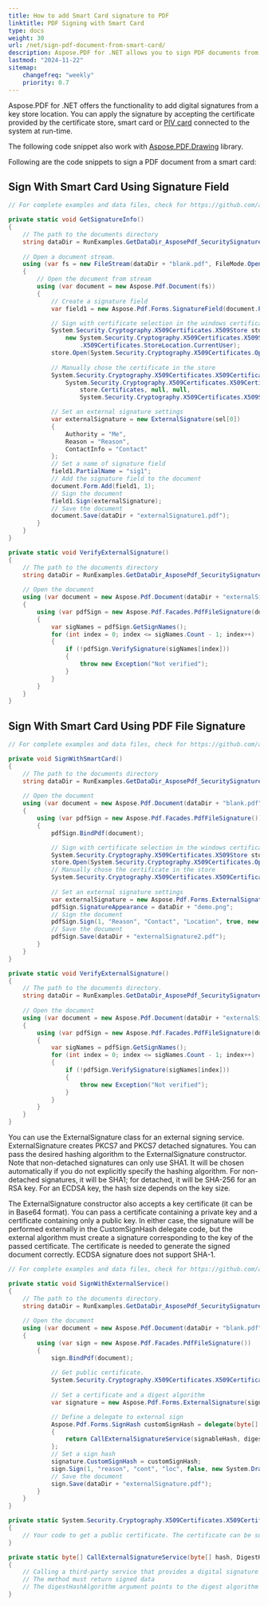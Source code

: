 ```yaml
---
title: How to add Smart Card signature to PDF
linktitle: PDF Signing with Smart Card
type: docs
weight: 30
url: /net/sign-pdf-document-from-smart-card/
description: Aspose.PDF for .NET allows you to sign PDF documents from a smart card using signature field.
lastmod: "2024-11-22"
sitemap:
    changefreq: "weekly"
    priority: 0.7
---
```

<script type="application/ld+json">
{
    "@context": "https://schema.org",
    "@type": "TechArticle",
    "headline": "How to add Smart Card signature to PDF",
    "alternativeHeadline": "Add Smart Card Signatures to PDF Documents Easily",
    "abstract": "Aspose.PDF for .NET now enables seamless PDF signing using smart cards, enhancing digital security by allowing users to authenticate documents with their stored digital certificates. This functionality supports both signature fields and advanced signing options, ensuring compliance and integrity in PDF transactions",
    "author": {
        "@type": "Person",
        "name": "Anastasiia Holub",
        "givenName": "Anastasiia",
        "familyName": "Holub",
        "url": "https://www.linkedin.com/in/anastasiia-holub-750430225/"
    },
    "genre": "pdf document generation",
    "keywords": "Smart Card signature, PDF signing, Aspose.PDF for .NET, digital signatures, external signing service, PKCS7 signature, certificate selection, hash algorithm, signature field, signing PDF documents",
    "wordcount": "755",
    "proficiencyLevel": "Beginner",
    "publisher": {
        "@type": "Organization",
        "name": "Aspose.PDF for .NET",
        "url": "https://products.aspose.com/pdf",
        "logo": "https://www.aspose.cloud/templates/aspose/img/products/pdf/aspose_pdf-for-net.svg",
        "alternateName": "Aspose",
        "sameAs": [
            "https://facebook.com/aspose.pdf/",
            "https://twitter.com/asposepdf",
            "https://www.youtube.com/channel/UCmV9sEg_QWYPi6BJJs7ELOg/featured",
            "https://www.linkedin.com/company/aspose",
            "https://stackoverflow.com/questions/tagged/aspose",
            "https://aspose.quora.com/",
            "https://aspose.github.io/"
        ],
        "contactPoint": [
            {
                "@type": "ContactPoint",
                "telephone": "+1 903 306 1676",
                "contactType": "sales",
                "areaServed": "US",
                "availableLanguage": "en"
            },
            {
                "@type": "ContactPoint",
                "telephone": "+44 141 628 8900",
                "contactType": "sales",
                "areaServed": "GB",
                "availableLanguage": "en"
            },
            {
                "@type": "ContactPoint",
                "telephone": "+61 2 8006 6987",
                "contactType": "sales",
                "areaServed": "AU",
                "availableLanguage": "en"
            }
        ]
    },
    "url": "/net/sign-pdf-document-from-smart-card/",
    "mainEntityOfPage": {
        "@type": "WebPage",
        "@id": "/net/sign-pdf-document-from-smart-card/"
    },
    "dateModified": "2024-11-25",
    "description": "Aspose.PDF for .NET allows you to sign PDF documents from a smart card using signature field."
}
</script>

Aspose.PDF for .NET offers the functionality to add digital signatures from a key store location. You can apply the signature by accepting the certificate provided by the certificate store, smart card or [PIV card](https://whatis.techtarget.com/definition/personal-identity-verification-PIV-card) connected to the system at run-time. 

The following code snippet also work with [Aspose.PDF.Drawing](/pdf/net/drawing/) library.

Following are the code snippets to sign a PDF document from a smart card:

## Sign With Smart Card Using Signature Field

```csharp
// For complete examples and data files, check for https://github.com/aspose-pdf/Aspose.PDF-for-.NET

private static void GetSignatureInfo()
{
    // The path to the documents directory
    string dataDir = RunExamples.GetDataDir_AsposePdf_SecuritySignatures();
    
    // Open a document stream.
    using (var fs = new FileStream(dataDir + "blank.pdf", FileMode.Open, FileAccess.ReadWrite))
    {
        // Open the document from stream
        using (var document = new Aspose.Pdf.Document(fs))
        {
            // Create a signature field
            var field1 = new Aspose.Pdf.Forms.SignatureField(document.Pages[1], new Rectangle(100, 400, 10, 10));

            // Sign with certificate selection in the windows certificate store
            System.Security.Cryptography.X509Certificates.X509Store store =
                new System.Security.Cryptography.X509Certificates.X509Store(System.Security.Cryptography
                    .X509Certificates.StoreLocation.CurrentUser);
            store.Open(System.Security.Cryptography.X509Certificates.OpenFlags.ReadOnly);
            
            // Manually chose the certificate in the store
            System.Security.Cryptography.X509Certificates.X509Certificate2Collection sel =
                System.Security.Cryptography.X509Certificates.X509Certificate2UI.SelectFromCollection(
                    store.Certificates, null, null,
                    System.Security.Cryptography.X509Certificates.X509SelectionFlag.SingleSelection);

            // Set an external signature settings
            var externalSignature = new ExternalSignature(sel[0])
            {
                Authority = "Me",
                Reason = "Reason",
                ContactInfo = "Contact"
            };
            // Set a name of signature field
            field1.PartialName = "sig1";
            // Add the signature field to the document
            document.Form.Add(field1, 1);
            // Sign the document
            field1.Sign(externalSignature);
            // Save the document
            document.Save(dataDir + "externalSignature1.pdf");
        }
    }
}

private static void VerifyExternalSignature()
{    
    // The path to the documents directory
    string dataDir = RunExamples.GetDataDir_AsposePdf_SecuritySignatures();
    
    // Open the document
    using (var document = new Aspose.Pdf.Document(dataDir + "externalSignature1.pdf"))
    {
        using (var pdfSign = new Aspose.Pdf.Facades.PdfFileSignature(document))
        {
            var sigNames = pdfSign.GetSignNames();
            for (int index = 0; index <= sigNames.Count - 1; index++)
            {
                if (!pdfSign.VerifySignature(sigNames[index]))
                {
                    throw new Exception("Not verified");
                }
            }
        }
    }
}
```

## Sign With Smart Card Using PDF File Signature

```csharp
// For complete examples and data files, check for https://github.com/aspose-pdf/Aspose.PDF-for-.NET

private void SignWithSmartCard()
{
    // The path to the documents directory
    string dataDir = RunExamples.GetDataDir_AsposePdf_SecuritySignatures();
    
    // Open the document
    using (var document = new Aspose.Pdf.Document(dataDir + "blank.pdf"))
    {
        using (var pdfSign = new Aspose.Pdf.Facades.PdfFileSignature())
        {   
            pdfSign.BindPdf(document);

            // Sign with certificate selection in the windows certificate store
            System.Security.Cryptography.X509Certificates.X509Store store = new System.Security.Cryptography.X509Certificates.X509Store(System.Security.Cryptography.X509Certificates.StoreLocation.CurrentUser);
            store.Open(System.Security.Cryptography.X509Certificates.OpenFlags.ReadOnly);
            // Manually chose the certificate in the store
            System.Security.Cryptography.X509Certificates.X509Certificate2Collection sel = System.Security.Cryptography.X509Certificates.X509Certificate2UI.SelectFromCollection(store.Certificates, null, null, System.Security.Cryptography.X509Certificates.X509SelectionFlag.SingleSelection);
            
            // Set an external signature settings
            var externalSignature = new Aspose.Pdf.Forms.ExternalSignature(sel[0]);
            pdfSign.SignatureAppearance = dataDir + "demo.png";
            // Sign the document
            pdfSign.Sign(1, "Reason", "Contact", "Location", true, new System.Drawing.Rectangle(100, 100, 200, 200), externalSignature);
            // Save the document
            pdfSign.Save(dataDir + "externalSignature2.pdf");
        }
    }
}

private static void VerifyExternalSignature()
{
    // The path to the documents directory.
    string dataDir = RunExamples.GetDataDir_AsposePdf_SecuritySignatures();
    
    // Open the document
    using (var document = new Aspose.Pdf.Document(dataDir + "externalSignature1.pdf"))
    {
        using (var pdfSign = new Aspose.Pdf.Facades.PdfFileSignature(document))
        {
            var sigNames = pdfSign.GetSignNames();
            for (int index = 0; index <= sigNames.Count - 1; index++)
            {
                if (!pdfSign.VerifySignature(sigNames[index]))
                {
                    throw new Exception("Not verified");
                }
            }
        }
    }
}
```

You can use the ExternalSignature class for an external signing service. ExternalSignature creates PKCS7 and PKCS7 detached signatures.
You can pass the desired hashing algorithm to the ExternalSignature constructor. Note that non-detached signatures can only use SHA1.
It will be chosen automatically if you do not explicitly specify the hashing algorithm. For non-detached signatures, it will be SHA1; for detached, it will be SHA-256 for an RSA key. For an ECDSA key, the hash size depends on the key size.

The ExternalSignature constructor also accepts a key certificate (it can be in Base64 format). You can pass a certificate containing a private key and a certificate containing only a public key. In either case, the signature will be performed externally in the CustomSignHash delegate code, but the external algorithm must create a signature corresponding to the key of the passed certificate. The certificate is needed to generate the signed document correctly. ECDSA signature does not support SHA-1.

```csharp
// For complete examples and data files, check for https://github.com/aspose-pdf/Aspose.PDF-for-.NET

private static void SignWithExternalService()
{    
    // The path to the documents directory.
    string dataDir = RunExamples.GetDataDir_AsposePdf_SecuritySignatures();
    
    // Open the document
    using (var document = new Aspose.Pdf.Document(dataDir + "blank.pdf"))
    {
        using (var sign = new Aspose.Pdf.Facades.PdfFileSignature())
        {
            sign.BindPdf(document);
            
            // Get public certificate.
            System.Security.Cryptography.X509Certificates.X509Certificate2 signerCert = GetPublicCertificate();
            
            // Set a certificate and a digest algorithm
            var signature = new Aspose.Pdf.Forms.ExternalSignature(signerCert, DigestHashAlgorithm.Sha256);

            // Define a delegate to external sign
            Aspose.Pdf.Forms.SignHash customSignHash = delegate(byte[] signableHash, DigestHashAlgorithm digestHashAlgorithm)
            {
                return CallExternalSignatureService(signableHash, digestHashAlgorithm);
            };
            // Set a sign hash
            signature.CustomSignHash = customSignHash;
            sign.Sign(1, "reason", "cont", "loc", false, new System.Drawing.Rectangle(0, 0, 500, 500), signature);
            // Save the document
            sign.Save(dataDir + "externalSignature.pdf");
        }
    }
}

private static System.Security.Cryptography.X509Certificates.X509Certificate2 GetPublicCertificate()
{
    // Your code to get a public certificate. The certificate can be supplied by a third-party service or a smart card
}

private static byte[] CallExternalSignatureService(byte[] hash, DigestHashAlgorithm digestHashAlgorithm)
{
    // Calling a third-party service that provides a digital signature service
    // The method must return signed data
    // The digestHashAlgorithm argument points to the digest algorithm that was applied to the data to produce the value of the hash argument
}
```

<script type="application/ld+json">
{
    "@context": "http://schema.org",
    "@type": "SoftwareApplication",
    "name": "Aspose.PDF for .NET Library",
    "image": "https://www.aspose.cloud/templates/aspose/img/products/pdf/aspose_pdf-for-net.svg",
    "url": "https://www.aspose.com/",
    "publisher": {
        "@type": "Organization",
        "name": "Aspose.PDF",
        "url": "https://products.aspose.com/pdf",
        "logo": "https://www.aspose.cloud/templates/aspose/img/products/pdf/aspose_pdf-for-net.svg",
        "alternateName": "Aspose",
        "sameAs": [
            "https://facebook.com/aspose.pdf/",
            "https://twitter.com/asposepdf",
            "https://www.youtube.com/channel/UCmV9sEg_QWYPi6BJJs7ELOg/featured",
            "https://www.linkedin.com/company/aspose",
            "https://stackoverflow.com/questions/tagged/aspose",
            "https://aspose.quora.com/",
            "https://aspose.github.io/"
        ],
        "contactPoint": [
            {
                "@type": "ContactPoint",
                "telephone": "+1 903 306 1676",
                "contactType": "sales",
                "areaServed": "US",
                "availableLanguage": "en"
            },
            {
                "@type": "ContactPoint",
                "telephone": "+44 141 628 8900",
                "contactType": "sales",
                "areaServed": "GB",
                "availableLanguage": "en"
            },
            {
                "@type": "ContactPoint",
                "telephone": "+61 2 8006 6987",
                "contactType": "sales",
                "areaServed": "AU",
                "availableLanguage": "en"
            }
        ]
    },
    "offers": {
        "@type": "Offer",
        "price": "1199",
        "priceCurrency": "USD"
    },
    "applicationCategory": "PDF Manipulation Library for .NET",
    "downloadUrl": "https://www.nuget.org/packages/Aspose.PDF/",
    "operatingSystem": "Windows, MacOS, Linux",
    "screenshot": "https://docs.aspose.com/pdf/net/create-pdf-document/screenshot.png",
    "softwareVersion": "2022.1",
    "aggregateRating": {
        "@type": "AggregateRating",
        "ratingValue": "5",
        "ratingCount": "16"
    }
}
</script>
